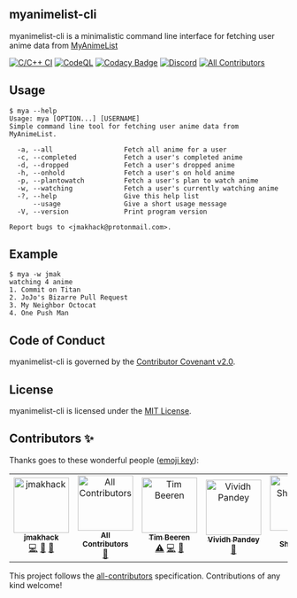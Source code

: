 ## myanimelist-cli

myanimelist-cli is a minimalistic command line interface for fetching user anime data from [MyAnimeList](https://myanimelist.net/)

[![C/C++ CI](https://github.com/jmakhack/mya/actions/workflows/c-cpp.yml/badge.svg?branch=master)](https://github.com/jmakhack/mya/actions/workflows/c-cpp.yml)
[![CodeQL](https://github.com/jmakhack/mya/actions/workflows/codeql-analysis.yml/badge.svg)](https://github.com/jmakhack/mya/actions/workflows/codeql-analysis.yml)
[![Codacy Badge](https://app.codacy.com/project/badge/Grade/a30e5356c06e4381a0b5ea92aba65ada)](https://www.codacy.com/gh/jmakhack/myanimelist-cli/dashboard?utm_source=github.com&amp;utm_medium=referral&amp;utm_content=jmakhack/myanimelist-cli&amp;utm_campaign=Badge_Grade)
[![Discord](https://img.shields.io/discord/1023562225790767175?color=%20%237289DA&label=discord&logo=discord&logoColor=%20%237289DA)](https://discord.gg/RTgxfFW9mS)<!-- ALL-CONTRIBUTORS-BADGE:START - Do not remove or modify this section -->
[![All Contributors](https://img.shields.io/badge/all_contributors-6-orange.svg?style=flat-square)](#contributors-)
<!-- ALL-CONTRIBUTORS-BADGE:END -->

## Usage
```
$ mya --help
Usage: mya [OPTION...] [USERNAME]
Simple command line tool for fetching user anime data from MyAnimeList.

  -a, --all                  Fetch all anime for a user
  -c, --completed            Fetch a user's completed anime
  -d, --dropped              Fetch a user's dropped anime
  -h, --onhold               Fetch a user's on hold anime
  -p, --plantowatch          Fetch a user's plan to watch anime
  -w, --watching             Fetch a user's currently watching anime
  -?, --help                 Give this help list
      --usage                Give a short usage message
  -V, --version              Print program version

Report bugs to <jmakhack@protonmail.com>.
```

## Example
```
$ mya -w jmak
watching 4 anime
1. Commit on Titan
2. JoJo's Bizarre Pull Request
3. My Neighbor Octocat
4. One Push Man
```

## Code of Conduct
myanimelist-cli is governed by the [Contributor Covenant v2.0](CODE_OF_CONDUCT.md).

## License
myanimelist-cli is licensed under the [MIT License](LICENSE).

## Contributors ✨

Thanks goes to these wonderful people ([emoji key](https://allcontributors.org/docs/en/emoji-key)):

<!-- ALL-CONTRIBUTORS-LIST:START - Do not remove or modify this section -->
<!-- prettier-ignore-start -->
<!-- markdownlint-disable -->
<table>
  <tbody>
    <tr>
      <td align="center"><a href="https://github.com/jmakhack"><img src="https://avatars.githubusercontent.com/u/1442227?v=4?s=100" width="100px;" alt="jmakhack"/><br /><sub><b>jmakhack</b></sub></a><br /><a href="https://github.com/jmakhack/myanimelist-cli/commits?author=jmakhack" title="Code">💻</a> <a href="#maintenance-jmakhack" title="Maintenance">🚧</a> <a href="https://github.com/jmakhack/myanimelist-cli/commits?author=jmakhack" title="Documentation">📖</a></td>
      <td align="center"><a href="https://allcontributors.org"><img src="https://avatars.githubusercontent.com/u/46410174?v=4?s=100" width="100px;" alt="All Contributors"/><br /><sub><b>All Contributors</b></sub></a><br /><a href="https://github.com/jmakhack/myanimelist-cli/commits?author=all-contributors" title="Documentation">📖</a></td>
      <td align="center"><a href="https://www.linkedin.com/in/tim-beeren-88355615b/"><img src="https://avatars.githubusercontent.com/u/36151761?v=4?s=100" width="100px;" alt="Tim Beeren"/><br /><sub><b>Tim Beeren</b></sub></a><br /><a href="https://github.com/jmakhack/myanimelist-cli/commits?author=TBeeren" title="Tests">⚠️</a> <a href="https://github.com/jmakhack/myanimelist-cli/commits?author=TBeeren" title="Code">💻</a> <a href="https://github.com/jmakhack/myanimelist-cli/commits?author=TBeeren" title="Documentation">📖</a></td>
      <td align="center"><a href="https://vividhpandey.netlify.app/"><img src="https://avatars.githubusercontent.com/u/91251535?v=4?s=100" width="100px;" alt="Vividh Pandey"/><br /><sub><b>Vividh Pandey</b></sub></a><br /><a href="#maintenance-VividhPandey003" title="Maintenance">🚧</a></td>
      <td align="center"><a href="https://github.com/Nikhil-1503"><img src="https://avatars.githubusercontent.com/u/61755381?v=4?s=100" width="100px;" alt="Nikhil Shanbhag"/><br /><sub><b>Nikhil Shanbhag</b></sub></a><br /><a href="#maintenance-Nikhil-1503" title="Maintenance">🚧</a></td>
      <td align="center"><a href="https://adityaj7.github.io/"><img src="https://avatars.githubusercontent.com/u/42397096?v=4?s=100" width="100px;" alt="Aditya Jetely"/><br /><sub><b>Aditya Jetely</b></sub></a><br /><a href="#maintenance-AdityaJ7" title="Maintenance">🚧</a></td>
    </tr>
  </tbody>
  <tfoot>
    
  </tfoot>
</table>

<!-- markdownlint-restore -->
<!-- prettier-ignore-end -->

<!-- ALL-CONTRIBUTORS-LIST:END -->

This project follows the [all-contributors](https://github.com/all-contributors/all-contributors) specification. Contributions of any kind welcome!
